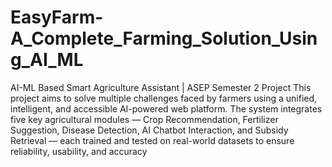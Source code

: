 # EasyFarm-A_Complete_Farming_Solution_Using_AI_ML
 AI-ML Based Smart Agriculture Assistant | ASEP Semester 2 Project This project aims to solve multiple challenges faced by farmers using a unified, intelligent, and accessible AI-powered web platform. The system integrates five key agricultural modules — Crop Recommendation, Fertilizer Suggestion, Disease Detection, AI Chatbot Interaction, and Subsidy Retrieval — each trained and tested on real-world datasets to ensure reliability, usability, and accuracy
